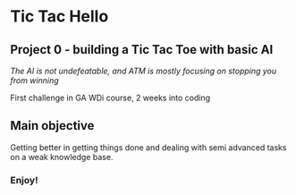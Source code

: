 # Tic Tac Hello

## Project 0 - building a Tic Tac Toe with basic AI

_The AI is not undefeatable, and ATM is mostly focusing on stopping you from winning_

First challenge in GA WDi course, 2 weeks into coding

## Main objective

Getting better in getting things done and dealing with semi advanced tasks on a weak knowledge base.

### Enjoy!

